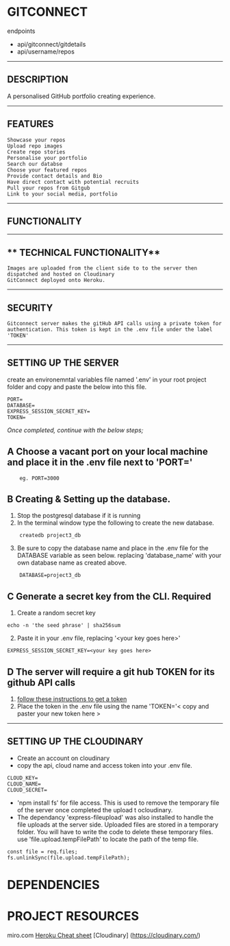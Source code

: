 # GITCONNECT

endpoints

- api/gitconnect/gitdetails
- api/username/repos

---

## **DESCRIPTION**

A personalised GitHub portfolio creating experience.

---

## **FEATURES**

    Showcase your repos
    Upload repo images
    Create repo stories
    Personalise your portfolio
    Search our databse
    Choose your featured repos
    Provide contact details and Bio
    Have direct contact with potential recruits
    Pull your repos from Gitgub
    Link to your social media, portfolio

---

## **FUNCTIONALITY**

---

## ** TECHNICAL FUNCTIONALITY**

    Images are uploaded from the client side to to the server then dispatched and hosted on Cloudinary
    GitConnect deployed onto Heroku.

---

## **SECURITY**

    Gitconnect server makes the gitHub API calls using a private token for authentication. This token is kept in the .env file under the label 'TOKEN'

---

## **SETTING UP THE SERVER**

create an environemntal variables file named '.env' in your root project folder and copy and paste the below into this file.

```
PORT=
DATABASE=
EXPRESS_SESSION_SECRET_KEY=
TOKEN=
```

_Once completed, continue with the below steps;_

## A **Choose a vacant port on your local machine and place it in the .env file next to 'PORT='**

```
    eg. PORT=3000
```

## B **Creating & Setting up the database.**

1.  Stop the postgresql database if it is running
2.  In the terminal window type the following to create the new database.

```
    createdb project3_db
```

3.  Be sure to copy the database name and place in the .env file for the DATABASE variable as seen below. replacing 'database_name' with your own database name as created above.

```
    DATABASE=project3_db
```

## C **Generate a secret key from the CLI. Required**

1.  Create a random secret key

```
echo -n 'the seed phrase' | sha256sum
```

2.  Paste it in your .env file, replacing '\<your key goes here>'

```
EXPRESS_SESSION_SECRET_KEY=<your key goes here>
```

## D **The server will require a git hub TOKEN for its github API calls**

1. [follow these instructions to get a token](https://docs.github.com/en/enterprise-server@3.4/authentication/keeping-your-account-and-data-secure/creating-a-personal-access-token#creating-a-token)
2. Place the token in the .env file using the name 'TOKEN='< copy and paster your new token here >

---

## **SETTING UP THE CLOUDINARY**

- Create an account on cloudinary
- copy the api, cloud name and access token into your .env file.

```
CLOUD_KEY=
CLOUD_NAME=
CLOUD_SECRET=
```

- 'npm install fs' for file access. This is used to remove the temporary file of the server once completed the upload t ocloudinary.
- The dependancy 'express-fileupload' was also installed to handle the file uploads at the server side. Uploaded files are stored in a temporary folder. You will have to write the code to delete these temporary files. use 'file.upload.tempFilePath' to locate the path of the temp file.

```
const file = req.files;
fs.unlinkSync(file.upload.tempFilePath);
```

# DEPENDENCIES

# PROJECT RESOURCES

miro.com
[Heroku Cheat sheet](https://gist.git.generalassemb.ly/katie/2b04e662ffc32713aad1b07747aceed9)
[Cloudinary] (https://cloudinary.com/)
